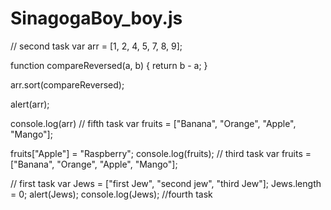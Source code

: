 # SinagogaBoy_boy.js


// second task
var arr = [1, 2, 4, 5, 7, 8, 9];

function compareReversed(a, b) {
    return b - a;
}

arr.sort(compareReversed);

alert(arr);

console.log(arr)
    // fifth task
var fruits = ["Banana", "Orange", "Apple", "Mango"];

fruits["Apple"] = "Raspberry";
console.log(fruits);
// third task
var fruits = ["Banana", "Orange", "Apple", "Mango"];


// first task
var Jews = ["first Jew", "second jew", "third Jew"];
Jews.length = 0;
alert(Jews);
console.log(Jews);
//fourth task
